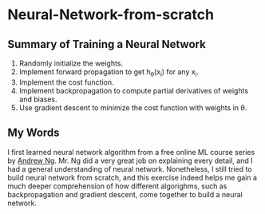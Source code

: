 # Neural-Network-from-scratch

## Summary of Training a Neural Network
1. Randomly initialize the weights.
2. Implement forward propagation to get h<sub>&theta;</sub>(x<sub>i</sub>) for any x<sub>i</sub>.
3. Implement the cost function.
4. Implement backpropagation to compute partial derivatives of weights and biases.
5. Use gradient descent to minimize the cost function with weights in &theta;.

## My Words
I first learned neural network algorithm from a free online ML course series by [Andrew Ng](https://www.coursera.org/learn/machine-learning/home/welcome). Mr. Ng did a very great job on explaining every detail, and I had a general understanding of neural network. Nonetheless, I still tried to build neural network from scratch, and this exercise indeed helps me gain a much deeper comprehension of how different algorighms, such as backpropagation and gradient descent, come together to build a neural network.
